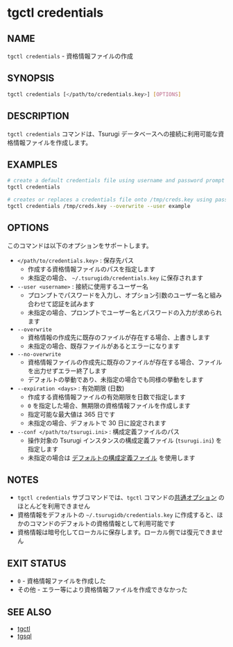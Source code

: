# tgctl credentials

## NAME

`tgctl credentials` - 資格情報ファイルの作成

## SYNOPSIS

```sh
tgctl credentials [</path/to/credentials.key>] [OPTIONS]
```

## DESCRIPTION

`tgctl credentials` コマンドは、Tsurugi データベースへの接続に利用可能な資格情報ファイルを作成します。

## EXAMPLES

```sh
# create a default credentials file using username and password prompt
tgctl credentials

# creates or replaces a credentials file onto /tmp/creds.key using password prompt
tgctl credentials /tmp/creds.key --overwrite --user example
```

## OPTIONS

このコマンドは以下のオプションをサポートします。

* `</path/to/credentials.key>` : 保存先パス
  * 作成する資格情報ファイルのパスを指定します
  * 未指定の場合、 `~/.tsurugidb/credentials.key` に保存されます
* `--user <username>` : 接続に使用するユーザー名
  * プロンプトでパスワードを入力し、オプション引数のユーザー名と組み合わせて認証を試みます
  * 未指定の場合、プロンプトでユーザー名とパスワードの入力が求められます
* `--overwrite`
  * 資格情報の作成先に既存のファイルが存在する場合、上書きします
  * 未指定の場合、既存ファイルがあるとエラーになります
* `--no-overwrite`
  * 資格情報ファイルの作成先に既存のファイルが存在する場合、ファイルを出力せずエラー終了します
  * デフォルトの挙動であり、未指定の場合でも同様の挙動をします
* `--expiration <days>` : 有効期限 (日数)
  * 作成する資格情報ファイルの有効期限を日数で指定します
  * `0` を指定した場合、無期限の資格情報ファイルを作成します
  * 指定可能な最大値は 365 日です
  * 未指定の場合、デフォルトで 30 日に設定されます
* `--conf </path/to/tsurugi.ini>` : 構成定義ファイルのパス
  * 操作対象の Tsurugi インスタンスの構成定義ファイル (`tsurugi.ini`) を指定します
  * 未指定の場合は [デフォルトの構成定義ファイル](./tgctl_ja.md#構成定義ファイル) を使用します

## NOTES

* `tgctl credentials` サブコマンドでは、`tgctl` コマンドの[共通オプション](./tgctl_ja.md#common-options) のほとんどを利用できません
* 資格情報をデフォルトの `~/.tsurugidb/credentials.key` に作成すると、ほかのコマンドのデフォルトの資格情報として利用可能です
* 資格情報は暗号化してローカルに保存します。ローカル側では復元できません

## EXIT STATUS

* `0` - 資格情報ファイルを作成した
* その他 - エラー等により資格情報ファイルを作成できなかった

## SEE ALSO

* [tgctl](./tgctl_ja.md)
* [tgsql](./tgsql_ja.md)
